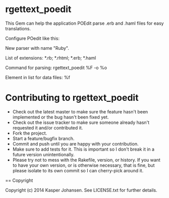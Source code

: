 # rgettext_poedit

This Gem can help the application POEdit parse .erb and .haml files for easy translations.

Configure POedit like this:

New parser with name "Ruby".

List of extensions: *.rb; *.rhtml; *.erb; *.haml

Command for parsing: rgettext_poedit %F -o %o

Element in list for data files: %f

# Contributing to rgettext_poedit
 
* Check out the latest master to make sure the feature hasn't been implemented or the bug hasn't been fixed yet.
* Check out the issue tracker to make sure someone already hasn't requested it and/or contributed it.
* Fork the project.
* Start a feature/bugfix branch.
* Commit and push until you are happy with your contribution.
* Make sure to add tests for it. This is important so I don't break it in a future version unintentionally.
* Please try not to mess with the Rakefile, version, or history. If you want to have your own version, or is otherwise necessary, that is fine, but please isolate to its own commit so I can cherry-pick around it.

== Copyright

Copyright (c) 2014 Kasper Johansen. See LICENSE.txt for
further details.

